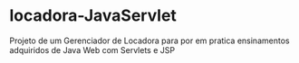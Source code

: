 # locadora-JavaServlet
Projeto de um Gerenciador de Locadora para por em pratica ensinamentos adquiridos de Java Web com Servlets e JSP
